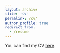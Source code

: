 ```yaml
---
layout: archive
title: "CV"
permalink: /cv/
author_profile: true
redirect_from:
  - /resume
---
```


You can find my CV
[here](https://andrejmijakovic.github.io/assets/CV_Sep2022_AndrejMijakovic.pdf).